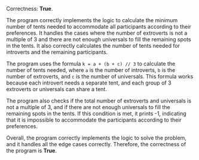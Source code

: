 Correctness: **True**.

The program correctly implements the logic to calculate the minimum number of tents needed to accommodate all participants according to their preferences. It handles the cases where the number of extroverts is not a multiple of 3 and there are not enough universals to fill the remaining spots in the tents. It also correctly calculates the number of tents needed for introverts and the remaining participants.

The program uses the formula `k = a + (b + c) // 3` to calculate the number of tents needed, where `a` is the number of introverts, `b` is the number of extroverts, and `c` is the number of universals. This formula works because each introvert needs a separate tent, and each group of 3 extroverts or universals can share a tent.

The program also checks if the total number of extroverts and universals is not a multiple of 3, and if there are not enough universals to fill the remaining spots in the tents. If this condition is met, it prints -1, indicating that it is impossible to accommodate the participants according to their preferences.

Overall, the program correctly implements the logic to solve the problem, and it handles all the edge cases correctly. Therefore, the correctness of the program is **True**.